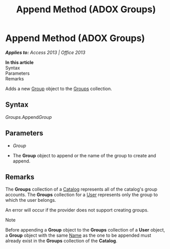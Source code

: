﻿---
title: Append Method (ADOX Groups)
TOCTitle: Append Method (ADOX Groups)
ms:assetid: c3245a24-55b8-3f3f-1c4a-43a119d84dc8
ms:mtpsurl: https://msdn.microsoft.com/en-us/library/JJ249954(v=office.15)
ms:contentKeyID: 48547567
ms.date: 09/18/2015
mtps_version: v=office.15
---

# Append Method (ADOX Groups)


_**Applies to:** Access 2013 | Office 2013_

**In this article**  
Syntax  
Parameters  
Remarks  

Adds a new [Group](group-object-adox.md) object to the [Groups](groups-collection-adox.md) collection.

## Syntax

*Groups*.Append*Group*

## Parameters

  - *Group*

  - The **Group** object to append or the name of the group to create and append.

## Remarks

The **Groups** collection of a [Catalog](catalog-object-adox.md) represents all of the catalog's group accounts. The **Groups** collection for a [User](user-object-adox.md) represents only the group to which the user belongs.

An error will occur if the provider does not support creating groups.


> [!NOTE]
> <P>Before appending a <STRONG>Group</STRONG> object to the <STRONG>Groups</STRONG> collection of a <STRONG>User</STRONG> object, a <STRONG>Group</STRONG> object with the same <A href="name-property-adox.md">Name</A> as the one to be appended must already exist in the <STRONG>Groups</STRONG> collection of the <STRONG>Catalog</STRONG>.</P>


